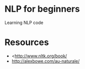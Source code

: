 NLP for beginners
===

Learning NLP code


# Resources

* <<http://www.nltk.org/book/>
* <http://alexbowe.com/au-naturale/>